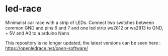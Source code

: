 # led-race
Minimalist car race with a strip of LEDs.
Connect two switches between common GND and pins 6 and 7 and one led strip ws2812 or ws2813 to  GND, + 5V and A0 to a arduino Nano


This repository is no longer updated, the latest versions can be seen here : https://openledrace.net/open-software/
